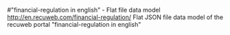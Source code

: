 #"financial-regulation in english" - Flat file data model
http://en.recuweb.com/financial-regulation/
Flat JSON file data model of the recuweb portal "financial-regulation in english"
